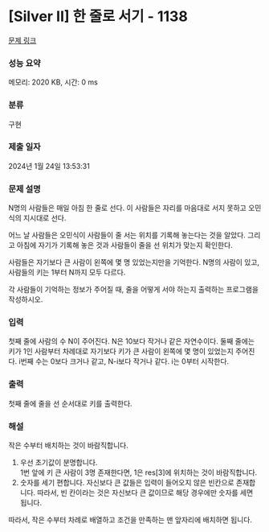 # [Silver II] 한 줄로 서기 - 1138 

[문제 링크](https://www.acmicpc.net/problem/1138) 

### 성능 요약

메모리: 2020 KB, 시간: 0 ms

### 분류

구현

### 제출 일자

2024년 1월 24일 13:53:31

### 문제 설명

<p>N명의 사람들은 매일 아침 한 줄로 선다. 이 사람들은 자리를 마음대로 서지 못하고 오민식의 지시대로 선다.</p>

<p>어느 날 사람들은 오민식이 사람들이 줄 서는 위치를 기록해 놓는다는 것을 알았다. 그리고 아침에 자기가 기록해 놓은 것과 사람들이 줄을 선 위치가 맞는지 확인한다.</p>

<p>사람들은 자기보다 큰 사람이 왼쪽에 몇 명 있었는지만을 기억한다. N명의 사람이 있고, 사람들의 키는 1부터 N까지 모두 다르다.</p>

<p>각 사람들이 기억하는 정보가 주어질 때, 줄을 어떻게 서야 하는지 출력하는 프로그램을 작성하시오.</p>

### 입력 

 <p>첫째 줄에 사람의 수 N이 주어진다. N은 10보다 작거나 같은 자연수이다. 둘째 줄에는 키가 1인 사람부터 차례대로 자기보다 키가 큰 사람이 왼쪽에 몇 명이 있었는지 주어진다. i번째 수는 0보다 크거나 같고, N-i보다 작거나 같다. i는 0부터 시작한다.</p>

### 출력 

 <p>첫째 줄에 줄을 선 순서대로 키를 출력한다.</p>

### 해설
<p>
 작은 수부터 배치하는 것이 바람직합니다.

 1. 우선 초기값이 분명합니다.  
    1번 앞에 키 큰 사람이 3명 존재한다면, 1은 res[3]에 위치하는 것이 바람직합니다.
 2. 숫자를 세기 편합니다.
    자신보다 큰 값들은 입력이 들어오지 않은 빈칸으로 존재합니다. 따라서, 빈 칸이라는 것은 자신보다 큰 값이므로 해당 경우에만 숫자를 세면 됩니다.

따라서, 작은 수부터 차례로 배열하고 조건을 만족하는 맨 앞자리에 배치하면 됩니다.

</p>

